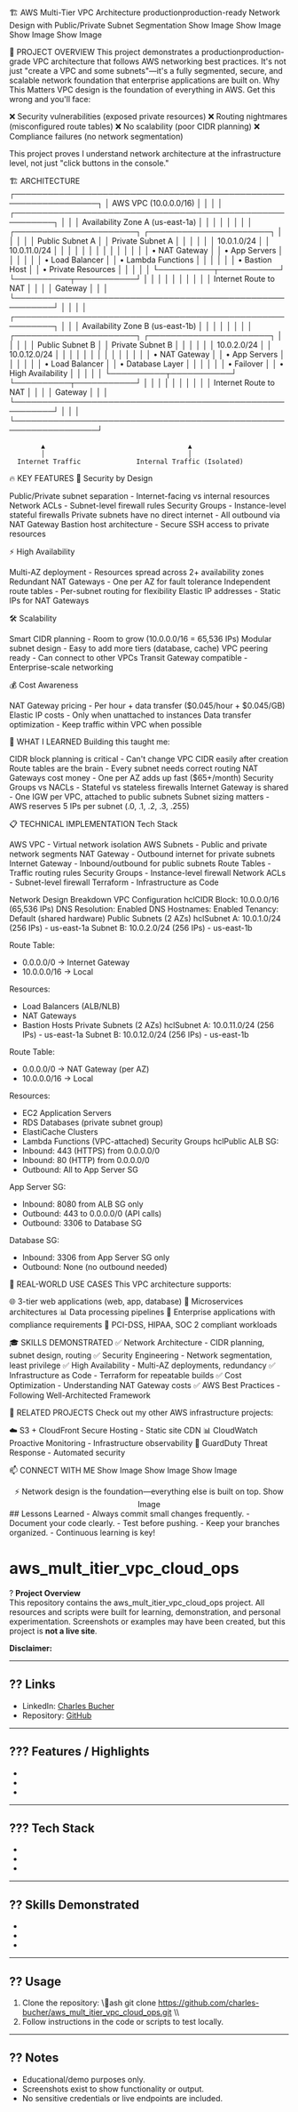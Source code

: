 🏗️ AWS Multi-Tier VPC Architecture
productionproduction-ready Network Design with Public/Private Subnet Segmentation
Show Image
Show Image
Show Image
Show Image
</div>

🎯 PROJECT OVERVIEW
This project demonstrates a productionproduction-grade VPC architecture that follows AWS networking best practices. It's not just "create a VPC and some subnets"—it's a fully segmented, secure, and scalable network foundation that enterprise applications are built on.
Why This Matters
VPC design is the foundation of everything in AWS. Get this wrong and you'll face:

❌ Security vulnerabilities (exposed private resources)
❌ Routing nightmares (misconfigured route tables)
❌ No scalability (poor CIDR planning)
❌ Compliance failures (no network segmentation)

This project proves I understand network architecture at the infrastructure level, not just "click buttons in the console."

🏗️ ARCHITECTURE
┌─────────────────────────────────────────────────────────────────┐
│                      AWS VPC (10.0.0.0/16)                       │
│                                                                   │
│  ┌─────────────────────────────────────────────────────────┐   │
│  │              Availability Zone A (us-east-1a)            │   │
│  │                                                           │   │
│  │  ┌──────────────────────┐  ┌──────────────────────┐    │   │
│  │  │  Public Subnet A     │  │  Private Subnet A    │    │   │
│  │  │  10.0.1.0/24         │  │  10.0.11.0/24        │    │   │
│  │  │                      │  │                      │    │   │
│  │  │  • NAT Gateway       │  │  • App Servers       │    │   │
│  │  │  • Load Balancer     │  │  • Lambda Functions  │    │   │
│  │  │  • Bastion Host      │  │  • Private Resources │    │   │
│  │  └──────────┬───────────┘  └──────────┬───────────┘    │   │
│  │             │                           │                │   │
│  │        Internet                    Route to NAT         │   │
│  │        Gateway                                          │   │
│  └─────────────────────────────────────────────────────────┘   │
│                                                                   │
│  ┌─────────────────────────────────────────────────────────┐   │
│  │              Availability Zone B (us-east-1b)            │   │
│  │                                                           │   │
│  │  ┌──────────────────────┐  ┌──────────────────────┐    │   │
│  │  │  Public Subnet B     │  │  Private Subnet B    │    │   │
│  │  │  10.0.2.0/24         │  │  10.0.12.0/24        │    │   │
│  │  │                      │  │                      │    │   │
│  │  │  • NAT Gateway       │  │  • App Servers       │    │   │
│  │  │  • Load Balancer     │  │  • Database Layer    │    │   │
│  │  │  • Failover          │  │  • High Availability │    │   │
│  │  └──────────┬───────────┘  └──────────┬───────────┘    │   │
│  │             │                           │                │   │
│  │        Internet                    Route to NAT         │   │
│  │        Gateway                                          │   │
│  └─────────────────────────────────────────────────────────┘   │
│                                                                   │
└─────────────────────────────────────────────────────────────────┘

            ▲                                    ▲
            │                                    │
      Internet Traffic              Internal Traffic (Isolated)

🔥 KEY FEATURES
🔐 Security by Design

Public/Private subnet separation - Internet-facing vs internal resources
Network ACLs - Subnet-level firewall rules
Security Groups - Instance-level stateful firewalls
Private subnets have no direct internet - All outbound via NAT Gateway
Bastion host architecture - Secure SSH access to private resources

⚡ High Availability

Multi-AZ deployment - Resources spread across 2+ availability zones
Redundant NAT Gateways - One per AZ for fault tolerance
Independent route tables - Per-subnet routing for flexibility
Elastic IP addresses - Static IPs for NAT Gateways

🛠️ Scalability

Smart CIDR planning - Room to grow (10.0.0.0/16 = 65,536 IPs)
Modular subnet design - Easy to add more tiers (database, cache)
VPC peering ready - Can connect to other VPCs
Transit Gateway compatible - Enterprise-scale networking

💰 Cost Awareness

NAT Gateway pricing - Per hour + data transfer ($0.045/hour + $0.045/GB)
Elastic IP costs - Only when unattached to instances
Data transfer optimization - Keep traffic within VPC when possible

🚀 WHAT I LEARNED
Building this taught me:

CIDR block planning is critical - Can't change VPC CIDR easily after creation
Route tables are the brain - Every subnet needs correct routing
NAT Gateways cost money - One per AZ adds up fast ($65+/month)
Security Groups vs NACLs - Stateful vs stateless firewalls
Internet Gateway is shared - One IGW per VPC, attached to public subnets
Subnet sizing matters - AWS reserves 5 IPs per subnet (.0, .1, .2, .3, .255)

📋 TECHNICAL IMPLEMENTATION
Tech Stack

AWS VPC - Virtual network isolation
AWS Subnets - Public and private network segments
NAT Gateway - Outbound internet for private subnets
Internet Gateway - Inbound/outbound for public subnets
Route Tables - Traffic routing rules
Security Groups - Instance-level firewall
Network ACLs - Subnet-level firewall
Terraform - Infrastructure as Code

Network Design Breakdown
VPC Configuration
hclCIDR Block: 10.0.0.0/16 (65,536 IPs)
DNS Resolution: Enabled
DNS Hostnames: Enabled
Tenancy: Default (shared hardware)
Public Subnets (2 AZs)
hclSubnet A: 10.0.1.0/24 (256 IPs) - us-east-1a
Subnet B: 10.0.2.0/24 (256 IPs) - us-east-1b

Route Table:
- 0.0.0.0/0 → Internet Gateway
- 10.0.0.0/16 → Local

Resources:
- Load Balancers (ALB/NLB)
- NAT Gateways
- Bastion Hosts
Private Subnets (2 AZs)
hclSubnet A: 10.0.11.0/24 (256 IPs) - us-east-1a
Subnet B: 10.0.12.0/24 (256 IPs) - us-east-1b

Route Table:
- 0.0.0.0/0 → NAT Gateway (per AZ)
- 10.0.0.0/16 → Local

Resources:
- EC2 Application Servers
- RDS Databases (private subnet group)
- ElastiCache Clusters
- Lambda Functions (VPC-attached)
Security Groups
hclPublic ALB SG:
- Inbound: 443 (HTTPS) from 0.0.0.0/0
- Inbound: 80 (HTTP) from 0.0.0.0/0
- Outbound: All to App Server SG

App Server SG:
- Inbound: 8080 from ALB SG only
- Outbound: 443 to 0.0.0.0/0 (API calls)
- Outbound: 3306 to Database SG

Database SG:
- Inbound: 3306 from App Server SG only
- Outbound: None (no outbound needed)

💼 REAL-WORLD USE CASES
This VPC architecture supports:

🌐 3-tier web applications (web, app, database)
🔄 Microservices architectures
📊 Data processing pipelines
🏢 Enterprise applications with compliance requirements
🔐 PCI-DSS, HIPAA, SOC 2 compliant workloads

🎓 SKILLS DEMONSTRATED
✅ Network Architecture - CIDR planning, subnet design, routing
✅ Security Engineering - Network segmentation, least privilege
✅ High Availability - Multi-AZ deployments, redundancy
✅ Infrastructure as Code - Terraform for repeatable builds
✅ Cost Optimization - Understanding NAT Gateway costs
✅ AWS Best Practices - Following Well-Architected Framework

🔗 RELATED PROJECTS
Check out my other AWS infrastructure projects:

☁️ S3 + CloudFront Secure Hosting - Static site CDN
📊 CloudWatch Proactive Monitoring - Infrastructure observability
🔐 GuardDuty Threat Response - Automated security

📫 CONNECT WITH ME
Show Image
Show Image
Show Image

<div align="center">
⚡ Network design is the foundation—everything else is built on top.
Show Image
</div>
## Lessons Learned
- Always commit small changes frequently.
- Document your code clearly.
- Test before pushing.
- Keep your branches organized.
- Continuous learning is key!

> 

> 

# aws_mult_itier_vpc_cloud_ops

? **Project Overview**  
This repository contains the aws_mult_itier_vpc_cloud_ops project. All resources and scripts were built for learning, demonstration, and personal experimentation. Screenshots or examples may have been created, but this project is **not a live site**.

**Disclaimer:**  
> 

---

## ?? Links

- LinkedIn: [Charles Bucher](https://www.linkedin.com/in/charles-bucher85813)
- Repository: [GitHub](https://github.com/charles-bucher/aws_mult_itier_vpc_cloud_ops)

---

## ??? Features / Highlights

- 
- 
- 

---

## ??? Tech Stack

- 
- 
- 

---

## ?? Skills Demonstrated

- 
- 
- 

---

## ?? Usage

1. Clone the repository:
\\\ash
git clone https://github.com/charles-bucher/aws_mult_itier_vpc_cloud_ops.git
\\\
2. Follow instructions in the code or scripts to test locally.

---

## ?? Notes

- Educational/demo purposes only.  
- Screenshots exist to show functionality or output.  
- No sensitive credentials or live endpoints are included.